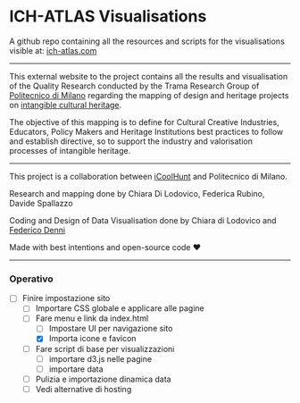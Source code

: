 # ICH-ATLAS Visualisations

A github repo containing all the resources and scripts for the visualisations visible at: [ich-atlas.com](https://tramadev.nextatlas.com/)

---

This external website to the project contains all the results and visualisation of the Quality Research conducted by the Trama Research Group of [Politecnico di Milano](https://dipartimentodesign.polimi.it/it) regarding the mapping of design and heritage projects on [intangible cultural heritage](https://ich.unesco.org/en/what-is-intangible-heritage-00003).

The objective of this mapping is to define for Cultural Creative Industries, Educators, Policy Makers and Heritage Institutions best practices to follow and establish directive, so to support the industry and valorisation processes of intangible heritage.

---

This project is a collaboration between [iCoolHunt](https://www.nextatlas.com/) and Politecnico di Milano.

Research and mapping done by Chiara Di Lodovico, Federica Rubino, Davide Spallazzo

Coding and Design of Data Visualisation done by Chiara di Lodovico and [Federico Denni](https://federicodenni.com/)

Made with best intentions and open-source code :heart:

---

### Operativo 

- [ ] Finire impostazione sito
    - [ ] Importare CSS globale e applicare alle pagine
    - [ ] Fare menu e link da index.html
        - [ ] Impostare UI per navigazione sito
        - [x] Importa icone e favicon
    - [ ] Fare script di base per visualizzazioni
        - [ ] importare d3.js nelle pagine
        - [ ] importare data
    - [ ] Pulizia e importazione dinamica data
    - [ ] Vedi alternative di hosting
